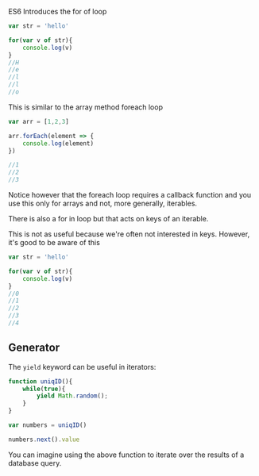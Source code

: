 ES6 Introduces the for of loop

```js
var str = 'hello'

for(var v of str){
    console.log(v)
}
//H
//e
//l
//l
//o
```

This is similar to the array method foreach loop

```js
var arr = [1,2,3]

arr.forEach(element => {
    console.log(element)
})

//1
//2
//3
```

Notice however that the foreach loop requires a callback function and you use this only for arrays and not, more generally, iterables.

There is also a for in loop but that acts on keys of an iterable.

This is not as useful because we're often not interested in keys. However, it's good to be aware of this

```js
var str = 'hello'

for(var v of str){
    console.log(v)
}
//0
//1
//2
//3
//4
```

## Generator

The `yield` keyword can be useful in iterators:

```js
function uniqID(){
    while(true){
        yield Math.random();
    }
}

var numbers = uniqID()

numbers.next().value
```

You can imagine using the above function to iterate over the results of a database query.

